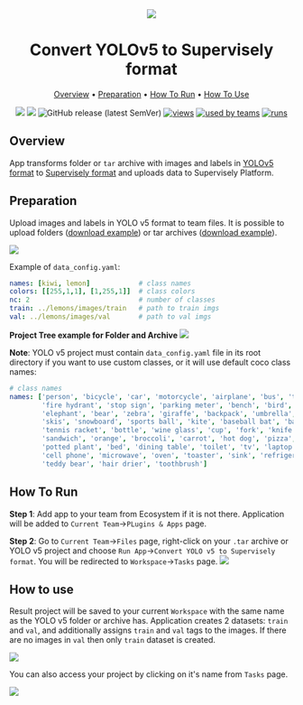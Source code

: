 <div align="center" markdown>

<img src="https://i.imgur.com/1YEjnZa.png"/>

# Convert YOLOv5 to Supervisely format

<p align="center">
  <a href="#Overview">Overview</a> •
  <a href="#Preparation">Preparation</a> •
  <a href="#How-To-Run">How To Run</a> •
  <a href="#How-To-Use">How To Use</a>
</p>

[![](https://img.shields.io/badge/supervisely-ecosystem-brightgreen)](https://ecosystem.supervise.ly/apps/convert-yolov5-to-supervisely-format)
[![](https://img.shields.io/badge/slack-chat-green.svg?logo=slack)](https://supervise.ly/slack)
![GitHub release (latest SemVer)](https://img.shields.io/github/v/release/supervisely-ecosystem/convert-yolov5-to-supervisely-format)
[![views](https://app.supervise.ly/public/api/v3/ecosystem.counters?repo=supervisely-ecosystem/convert-yolov5-to-supervisely-format&counter=views&label=views)](https://supervise.ly)
[![used by teams](https://app.supervise.ly/public/api/v3/ecosystem.counters?repo=supervisely-ecosystem/convert-yolov5-to-supervisely-format&counter=downloads&label=used%20by%20teams)](https://supervise.ly)
[![runs](https://app.supervise.ly/public/api/v3/ecosystem.counters?repo=supervisely-ecosystem/convert-yolov5-to-supervisely-format&counter=runs&label=runs&123)](https://supervise.ly)

</div>

## Overview
App transforms folder or `tar` archive with images and labels in [YOLOv5 format](https://github.com/ultralytics/yolov5/wiki/Train-Custom-Data) to [Supervisely format](https://docs.supervise.ly/data-organization/00_ann_format_navi) and uploads data to Supervisely Platform.


## Preparation

Upload images and labels in YOLO v5 format to team files. It is possible to upload folders ([download example](https://drive.google.com/drive/folders/1CqG0bmDRoGF33r5gLWnmEHgkp9u196DZ?usp=sharing)) or tar archives ([download example](https://drive.google.com/drive/folders/1YmbEBqgOVrL9IiBVRpKJ-_7ZnV31Wc7r?usp=sharing)).

![](https://i.imgur.com/BRA0Bjt.png)

Example of `data_config.yaml`:

```yaml
names: [kiwi, lemon]            # class names
colors: [[255,1,1], [1,255,1]]  # class colors
nc: 2                           # number of classes
train: ../lemons/images/train   # path to train imgs
val: ../lemons/images/val       # path to val imgs
```

**Project Tree example for Folder and Archive**
<img src="https://i.imgur.com/z3VjMnY.png"/>

**Note**: YOLO v5 project must contain `data_config.yaml` file in its root directory if you want to use custom classes, 
or it will use default coco class names:

```yaml
# class names
names: ['person', 'bicycle', 'car', 'motorcycle', 'airplane', 'bus', 'train', 'truck', 'boat', 'traffic light',
        'fire hydrant', 'stop sign', 'parking meter', 'bench', 'bird', 'cat', 'dog', 'horse', 'sheep', 'cow',
        'elephant', 'bear', 'zebra', 'giraffe', 'backpack', 'umbrella', 'handbag', 'tie', 'suitcase', 'frisbee',
        'skis', 'snowboard', 'sports ball', 'kite', 'baseball bat', 'baseball glove', 'skateboard', 'surfboard',
        'tennis racket', 'bottle', 'wine glass', 'cup', 'fork', 'knife', 'spoon', 'bowl', 'banana', 'apple',
        'sandwich', 'orange', 'broccoli', 'carrot', 'hot dog', 'pizza', 'donut', 'cake', 'chair', 'couch',
        'potted plant', 'bed', 'dining table', 'toilet', 'tv', 'laptop', 'mouse', 'remote', 'keyboard', 
        'cell phone', 'microwave', 'oven', 'toaster', 'sink', 'refrigerator', 'book', 'clock', 'vase', 'scissors', 
        'teddy bear', 'hair drier', 'toothbrush']
```


## How To Run 

**Step 1**: Add app to your team from Ecosystem if it is not there. Application will be added to `Current Team`->`PLugins & Apps` page.

**Step 2**: Go to `Current Team`->`Files` page, right-click on your `.tar` archive or YOLO v5 project and choose `Run App`->`Convert YOLO v5 to Supervisely format`. You will be redirected to `Workspace`->`Tasks` page.
<img src="https://i.imgur.com/DaXd5Vw.png"/> 

## How to use

Result project will be saved to your current `Workspace` with the same name as the YOLO v5 folder or archive has. 
Application creates 2 datasets: `train` and `val`, and additionally assigns `train` and `val` tags to the images. 
If there are no images in `val` then only `train` dataset is created.

<img src="https://i.imgur.com/KFiRU6K.png"/>

You can also access your project by clicking on it's name from `Tasks` page.

<img src="https://i.imgur.com/hM2kWVf.png"/>


